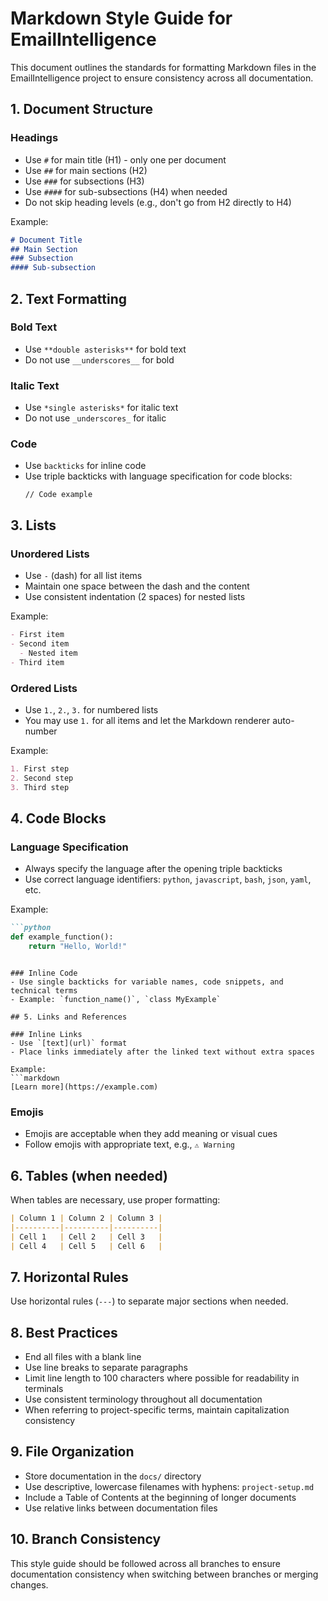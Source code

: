 # Markdown Style Guide for EmailIntelligence

This document outlines the standards for formatting Markdown files in the EmailIntelligence project to ensure consistency across all documentation.

## 1. Document Structure

### Headings
- Use `#` for main title (H1) - only one per document
- Use `##` for main sections (H2) 
- Use `###` for subsections (H3)
- Use `####` for sub-subsections (H4) when needed
- Do not skip heading levels (e.g., don't go from H2 directly to H4)

Example:
```markdown
# Document Title
## Main Section
### Subsection
#### Sub-subsection
```

## 2. Text Formatting

### Bold Text
- Use `**double asterisks**` for bold text
- Do not use `__underscores__` for bold

### Italic Text
- Use `*single asterisks*` for italic text
- Do not use `_underscores_` for italic

### Code
- Use `backticks` for inline code
- Use triple backticks with language specification for code blocks:
  ```language
  // Code example
  ```

## 3. Lists

### Unordered Lists
- Use `-` (dash) for all list items
- Maintain one space between the dash and the content
- Use consistent indentation (2 spaces) for nested lists

Example:
```markdown
- First item
- Second item
  - Nested item
- Third item
```

### Ordered Lists
- Use `1.`, `2.`, `3.` for numbered lists
- You may use `1.` for all items and let the Markdown renderer auto-number

Example:
```markdown
1. First step
2. Second step
3. Third step
```

## 4. Code Blocks

### Language Specification
- Always specify the language after the opening triple backticks
- Use correct language identifiers: `python`, `javascript`, `bash`, `json`, `yaml`, etc.

Example:
```markdown
```python
def example_function():
    return "Hello, World!"
```
```

### Inline Code
- Use single backticks for variable names, code snippets, and technical terms
- Example: `function_name()`, `class MyExample`

## 5. Links and References

### Inline Links
- Use `[text](url)` format
- Place links immediately after the linked text without extra spaces

Example:
```markdown
[Learn more](https://example.com)
```

### Emojis
- Emojis are acceptable when they add meaning or visual cues
- Follow emojis with appropriate text, e.g., `⚠️ Warning`

## 6. Tables (when needed)

When tables are necessary, use proper formatting:

```markdown
| Column 1 | Column 2 | Column 3 |
|----------|----------|----------|
| Cell 1   | Cell 2   | Cell 3   |
| Cell 4   | Cell 5   | Cell 6   |
```

## 7. Horizontal Rules

Use horizontal rules (`---`) to separate major sections when needed.

## 8. Best Practices

- End all files with a blank line
- Use line breaks to separate paragraphs
- Limit line length to 100 characters where possible for readability in terminals
- Use consistent terminology throughout all documentation
- When referring to project-specific terms, maintain capitalization consistency

## 9. File Organization

- Store documentation in the `docs/` directory
- Use descriptive, lowercase filenames with hyphens: `project-setup.md`
- Include a Table of Contents at the beginning of longer documents
- Use relative links between documentation files

## 10. Branch Consistency

This style guide should be followed across all branches to ensure documentation consistency when switching between branches or merging changes.